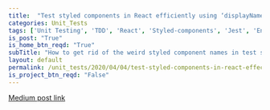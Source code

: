 ```yaml
---
title:  "Test styled components in React efficiently using ‘displayName’"
categories: Unit_Tests
tags: ['Unit Testing', 'TDD', 'React', 'Styled-components', 'Jest', 'Enzyme']
is_post: "True"
is_home_btn_reqd: "True"
subTitle: "How to get rid of the weird styled component names in test snapshots"
layout: default
permalink: /unit_tests/2020/04/04/test-styled-components-in-react-effeciently-using-display-names/
is_project_btn_reqd: "False"
---
```


[Medium post link](https://medium.com/@anuradha15/test-styled-components-in-react-efficiently-using-displayname-53281a0c1f2d)
